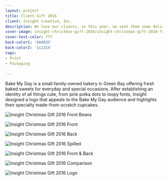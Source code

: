 ```yaml
---
layout: project
title: Client Gift 2016
client: Insight Creative, Inc.
description: We love our clients, so this year, we sent them some delicious coffee to help them stay energized.
cover-image: insight-christmas-gift-2016/insight-christmas-gift-2016-front
cover-text-color: fff
back-color1: '664035'
back-color2: '1c1314'
tags:
- Print
- Packaging

---
```


Bake My Day is a small family-owned bakery in Green Bay offering fresh baked sweets for everyday and special occasions. After establishing an identity of all things cute, from pink polka dots to loopy fonts, Insight designed a logo that appeals to the Bake My Day audience and highlights their specialty made-from-scratch cupcakes.

<div class="images">
<img class="full" data-aos="fade-up" src="/img/projects/insight-christmas-gift-2016/insight-christmas-gift-2016-front-beans.jpg" data-featherlight="/img/projects/insight-christmas-gift-2016/insight-christmas-gift-2016-front-beans.jpg"
alt="Insight Christmas Gift 2016 Front Beans"
srcset="/img/projects/insight-christmas-gift-2016/insight-christmas-gift-2016-front-beans-400.jpg 400w,
/img/projects/insight-christmas-gift-2016/insight-christmas-gift-2016-front-beans-600.jpg 600w,
/img/projects/insight-christmas-gift-2016/insight-christmas-gift-2016-front-beans-900.jpg 900w,
/img/projects/insight-christmas-gift-2016/insight-christmas-gift-2016-front-beans-1200.jpg 1200w,
/img/projects/insight-christmas-gift-2016/insight-christmas-gift-2016-front-beans-1800.jpg 1800w,
/img/projects/insight-christmas-gift-2016/insight-christmas-gift-2016-front-beans-2400.jpg 2400w" />

<img class="half first" data-aos="fade-up" src="/img/projects/insight-christmas-gift-2016/insight-christmas-gift-2016-front.jpg"
data-featherlight="/img/projects/insight-christmas-gift-2016/insight-christmas-gift-2016-front.jpg"
alt="Insight Christmas Gift 2016 Front"
srcset="/img/projects/insight-christmas-gift-2016/insight-christmas-gift-2016-front-400.jpg 400w,
/img/projects/insight-christmas-gift-2016/insight-christmas-gift-2016-front-600.jpg 600w,
/img/projects/insight-christmas-gift-2016/insight-christmas-gift-2016-front-900.jpg 900w,
/img/projects/insight-christmas-gift-2016/insight-christmas-gift-2016-front-1200.jpg 1200w,
/img/projects/insight-christmas-gift-2016/insight-christmas-gift-2016-front-1800.jpg 1800w,
/img/projects/insight-christmas-gift-2016/insight-christmas-gift-2016-front-2400.jpg 2400w" />

<img class="half last" data-aos="fade-up" data-aos-delay="400" src="/img/projects/insight-christmas-gift-2016/insight-christmas-gift-2016-back.jpg"
data-featherlight="/img/projects/insight-christmas-gift-2016/insight-christmas-gift-2016-back.jpg"
alt="Insight Christmas Gift 2016 Back"
srcset="/img/projects/insight-christmas-gift-2016/insight-christmas-gift-2016-back-400.jpg 400w,
/img/projects/insight-christmas-gift-2016/insight-christmas-gift-2016-back-600.jpg 600w,
/img/projects/insight-christmas-gift-2016/insight-christmas-gift-2016-back-900.jpg 900w,
/img/projects/insight-christmas-gift-2016/insight-christmas-gift-2016-back-1200.jpg 1200w,
/img/projects/insight-christmas-gift-2016/insight-christmas-gift-2016-back-1800.jpg 1800w,
/img/projects/insight-christmas-gift-2016/insight-christmas-gift-2016-back-2400.jpg 2400w" />

<img class="full" data-aos="fade-up" src="/img/projects/insight-christmas-gift-2016/insight-christmas-gift-2016-spilled.jpg" data-featherlight="/img/projects/insight-christmas-gift-2016/insight-christmas-gift-2016-spilled.jpg"
alt="Insight Christmas Gift 2016 Spilled"
srcset="/img/projects/insight-christmas-gift-2016/insight-christmas-gift-2016-spilled-400.jpg 400w,
/img/projects/insight-christmas-gift-2016/insight-christmas-gift-2016-spilled-600.jpg 600w,
/img/projects/insight-christmas-gift-2016/insight-christmas-gift-2016-spilled-900.jpg 900w,
/img/projects/insight-christmas-gift-2016/insight-christmas-gift-2016-spilled-1200.jpg 1200w,
/img/projects/insight-christmas-gift-2016/insight-christmas-gift-2016-spilled-1800.jpg 1800w,
/img/projects/insight-christmas-gift-2016/insight-christmas-gift-2016-spilled-2400.jpg 2400w" />

<img class="half first" data-aos="fade-up" src="/img/projects/insight-christmas-gift-2016/insight-christmas-gift-2016-front-back.jpg"
data-featherlight="/img/projects/insight-christmas-gift-2016/insight-christmas-gift-2016-front-back.jpg"
alt="Insight Christmas Gift 2016 Front & Back"
srcset="/img/projects/insight-christmas-gift-2016/insight-christmas-gift-2016-front-back-400.jpg 400w,
/img/projects/insight-christmas-gift-2016/insight-christmas-gift-2016-front-back-600.jpg 600w,
/img/projects/insight-christmas-gift-2016/insight-christmas-gift-2016-front-back-900.jpg 900w,
/img/projects/insight-christmas-gift-2016/insight-christmas-gift-2016-front-back-1200.jpg 1200w,
/img/projects/insight-christmas-gift-2016/insight-christmas-gift-2016-front-back-1800.jpg 1800w,
/img/projects/insight-christmas-gift-2016/insight-christmas-gift-2016-front-back-2400.jpg 2400w" />

<img class="half last" data-aos="fade-up" data-aos-delay="400" src="/img/projects/insight-christmas-gift-2016/insight-christmas-gift-2016-comparison.jpg"
data-featherlight="/img/projects/insight-christmas-gift-2016/insight-christmas-gift-2016-comparison.jpg"
alt="Insight Christmas Gift 2016 Comparison"
srcset="/img/projects/insight-christmas-gift-2016/insight-christmas-gift-2016-comparison-400.jpg 400w,
/img/projects/insight-christmas-gift-2016/insight-christmas-gift-2016-comparison-600.jpg 600w,
/img/projects/insight-christmas-gift-2016/insight-christmas-gift-2016-comparison-900.jpg 900w,
/img/projects/insight-christmas-gift-2016/insight-christmas-gift-2016-comparison-1200.jpg 1200w,
/img/projects/insight-christmas-gift-2016/insight-christmas-gift-2016-comparison-1800.jpg 1800w,
/img/projects/insight-christmas-gift-2016/insight-christmas-gift-2016-comparison-2400.jpg 2400w" />

<img class="full" data-aos="fade-up" src="/img/projects/insight-christmas-gift-2016/insight-christmas-gift-2016-logo.jpg" data-featherlight="/img/projects/insight-christmas-gift-2016/insight-christmas-gift-2016-logo.jpg"
alt="Insight Christmas Gift 2016 Logo"
srcset="/img/projects/insight-christmas-gift-2016/insight-christmas-gift-2016-logo-400.jpg 400w,
/img/projects/insight-christmas-gift-2016/insight-christmas-gift-2016-logo-600.jpg 600w,
/img/projects/insight-christmas-gift-2016/insight-christmas-gift-2016-logo-900.jpg 900w,
/img/projects/insight-christmas-gift-2016/insight-christmas-gift-2016-logo-1200.jpg 1200w,
/img/projects/insight-christmas-gift-2016/insight-christmas-gift-2016-logo-1800.jpg 1800w,
/img/projects/insight-christmas-gift-2016/insight-christmas-gift-2016-logo-2400.jpg 2400w" />
</div>
